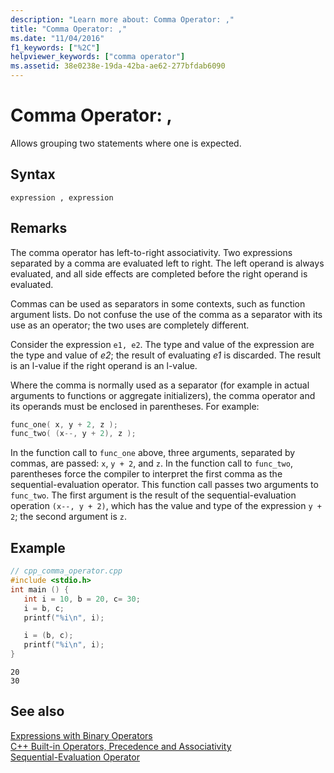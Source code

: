 ```yaml
---
description: "Learn more about: Comma Operator: ,"
title: "Comma Operator: ,"
ms.date: "11/04/2016"
f1_keywords: ["%2C"]
helpviewer_keywords: ["comma operator"]
ms.assetid: 38e0238e-19da-42ba-ae62-277bfdab6090
---
```

# Comma Operator: ,

Allows grouping two statements where one is expected.

## Syntax

```
expression , expression
```

## Remarks

The comma operator has left-to-right associativity. Two expressions separated by a comma are evaluated left to right. The left operand is always evaluated, and all side effects are completed before the right operand is evaluated.

Commas can be used as separators in some contexts, such as function argument lists. Do not confuse the use of the comma as a separator with its use as an operator; the two uses are completely different.

Consider the expression `e1, e2`. The type and value of the expression are the type and value of *e2*; the result of evaluating *e1* is discarded. The result is an l-value if the right operand is an l-value.

Where the comma is normally used as a separator (for example in actual arguments to functions or aggregate initializers), the comma operator and its operands must be enclosed in parentheses. For example:

```cpp
func_one( x, y + 2, z );
func_two( (x--, y + 2), z );
```

In the function call to `func_one` above, three arguments, separated by commas, are passed: `x`, `y + 2`, and `z`. In the function call to `func_two`, parentheses force the compiler to interpret the first comma as the sequential-evaluation operator. This function call passes two arguments to `func_two`. The first argument is the result of the sequential-evaluation operation `(x--, y + 2)`, which has the value and type of the expression `y + 2`; the second argument is `z`.

## Example

```cpp
// cpp_comma_operator.cpp
#include <stdio.h>
int main () {
   int i = 10, b = 20, c= 30;
   i = b, c;
   printf("%i\n", i);

   i = (b, c);
   printf("%i\n", i);
}
```

```Output
20
30
```

## See also

[Expressions with Binary Operators](../cpp/expressions-with-binary-operators.md)<br/>
[C++ Built-in Operators, Precedence and Associativity](../cpp/cpp-built-in-operators-precedence-and-associativity.md)<br/>
[Sequential-Evaluation Operator](../c-language/sequential-evaluation-operator.md)
